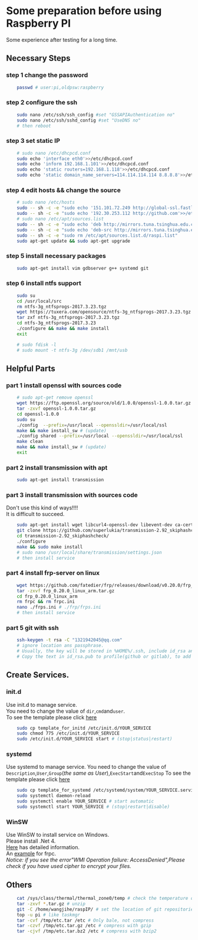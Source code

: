 Some preparation before using Raspberry PI
==========================================

Some experience after testing for a long time.


Necessary Steps
---------------

### step 1 change the password ###
```Bash
    passwd # user:pi,oldpsw:raspberry
```

### step 2 configure the ssh ###
```Bash
    sudo nano /etc/ssh/ssh_config #set "GSSAPIAuthentication no"
    sudo nano /etc/ssh/sshd_config #set "UseDNS no"
    # then reboot
```

### step 3 set static IP ###
```Bash
    # sudo nano /etc/dhcpcd.conf
    sudo echo 'interface eth0'>>/etc/dhcpcd.conf
    sudo echo 'inform 192.168.1.101'>>/etc/dhcpcd.conf
    sudo echo 'static routers=192.168.1.118'>>/etc/dhcpcd.conf
    sudo echo 'static domain_name_servers=114.114.114.114 8.8.8.8'>>/etc/dhcpcd.conf
```

### step 4 edit hosts && change the source ###
```Bash
    # sudo nano /etc/hosts
    sudo -- sh -c -e "sudo echo '151.101.72.249 http://global-ssl.fastly.Net'>>/etc/hosts"
    sudo -- sh -c -e "sudo echo '192.30.253.112 http://github.com'>>/etc/hosts"
    # sudo nano /etc/apt/sources.list
    sudo -- sh -c -e "sudo echo 'deb http://mirrors.tuna.tsinghua.edu.cn/raspbian/raspbian/ stretch main non-free contrib'>/etc/apt/sources.list"
    sudo -- sh -c -e "sudo echo 'deb-src http://mirrors.tuna.tsinghua.edu.cn/raspbian/raspbian/ stretch main non-free contrib'>>/etc/apt/sources.list"
    sudo -- sh -c -e "sudo rm /etc/apt/sources.list.d/raspi.list"
    sudo apt-get update && sudo apt-get upgrade 
```

### step 5 install necessary packages ###
```Bash
    sudo apt-get install vim gdbserver g++ systemd git 
```

### step 6 install ntfs support ###
```Bash
    sudo su
    cd /usr/local/src
    rm ntfs-3g_ntfsprogs-2017.3.23.tgz
    wget https://tuxera.com/opensource/ntfs-3g_ntfsprogs-2017.3.23.tgz
    tar zxf ntfs-3g_ntfsprogs-2017.3.23.tgz
    cd ntfs-3g_ntfsprogs-2017.3.23
    ./configure && make && make install
    exit

    # sudo fdisk -l
    # sudo mount -t ntfs-3g /dev/sdb1 /mnt/usb
```


Helpful Parts
-------------

### part 1 install openssl with sources code ###
```Bash
    # sudo apt-get remove openssl
    wget https://ftp.openssl.org/source/old/1.0.0/openssl-1.0.0.tar.gz
    tar -zxvf openssl-1.0.0.tar.gz
    cd openssl-1.0.0
    sudo su
    ./config  --prefix=/usr/local --openssldir=/usr/local/ssl
    make && make install_sw # (update)
    ./config shared --prefix=/usr/local --openssldir=/usr/local/ssl
    make clean
    make && make install_sw # (update)
    exit
```

### part 2 install transmission with apt ###
```Bash
    sudo apt-get install transmission
```

### part 3 install transmission with sources code ###

Don't use this kind of ways!!!!  
It is difficult to succeed.  

```Bash
    sudo apt-get install wget libcurl4-openssl-dev libevent-dev ca-certificates libssl-dev pkg-config build-essential intltool
    git clone https://github.com/superlukia/transmission-2.92_skiphashcheck.git
    cd transmission-2.92_skiphashcheck/
    ./configure
    make && sudo make install
    # sudo nano /usr/local/share/transmission/settings.json
    # then install service
```

### part 4 install frp-server on linux ###

```Bash
    wget https://github.com/fatedier/frp/releases/download/v0.20.0/frp_0.20.0_linux_arm.tar.gz
    tar -zxvf frp_0.20.0_linux_arm.tar.gz
    cd frp_0.20.0_linux_arm
    rm frpc && rm frpc.ini
    nano ./frps.ini # ./frp/frps.ini
    # then install service
```

### part 5 git with ssh ###
```Bash
    ssh-keygen -t rsa -C "1321942045@qq.com"
    # ignore location ans passphrase.
    # Usually, the key will be stored in %HOME%/.ssh, include id_rsa ans id_rsa.pub.
    # Copy the text in id_rsa.pub to profile(github or gitlab), to add new ssh key.
```


Create Services.
------

### init.d ###

Use init.d to manage service.  
You need to change the value of `dir`,`cmd`and`user`.  
To see the template please click [here](./template_for_initd)  
```Bash
    sudo cp template_for_initd /etc/init.d/YOUR_SERVICE
    sudo chmod 775 /etc/init.d/YOUR_SERVICE
    sudo /etc/init.d/YOUR_SERVICE start # (stop|status|restart)
```
### systemd ###

Use systemd to manage service.
You need to change the value of `Description`,`User`,`Group`(*the same as User*),`ExecStart`and`ExecStop`
To see the template please click [here](./template_for_systemd)  
```Bash
    sudo cp template_for_systemd /etc/systemd/system/YOUR_SERVICE.service
    sudo systemctl daemon-reload
    sudo systemctl enable YOUR_SERVICE # start automatic
    sudo systemctl start YOUR_SERVICE # (stop|restart|disable)
```
### WinSW ###

Use WinSW to install service on Windows.  
Please install .Net 4.  
[Here](https://github.com/kohsuke/winsw) has detailed information.  
An [example](./WinSW.xml) for frpc.  
*Notice: if you see the error"WMI Operation failure: AccessDenied",Please check if you have used cipher to encrypt your files.*

Others
------
```Bash
    cat /sys/class/thermal/thermal_zone0/temp # check the temperature of CPU
    tar -zxvf *.tar.gz # unzip
    git -C /home/wangjihe/raspIP/ # set the location of git repositories
    top -u pi # like taskmgr
    tar -cvf /tmp/etc.tar /etc # Only bale, not compress
    tar -czvf /tmp/etc.tar.gz /etc # compress with gzip
    tar -cjvf /tmp/etc.tar.bz2 /etc # compress with bzip2
```